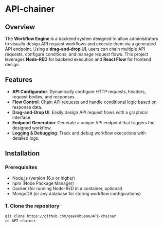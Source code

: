 # API-chainer

## Overview

The **Workflow Engine** is a backend system designed to allow administrators to visually design API request workflows and execute them via a generated API endpoint. Using a **drag-and-drop UI**, users can chain multiple API requests, configure conditions, and manage request flows. This project leverages **Node-RED** for backend execution and **React Flow** for frontend design.

## Features

- **API Configurator**: Dynamically configure HTTP requests, headers, request bodies, and responses.
- **Flow Control**: Chain API requests and handle conditional logic based on response data.
- **Drag-and-Drop UI**: Easily design API request flows with a graphical interface.
- **Endpoint Generation**: Generate a unique API endpoint that triggers the designed workflow.
- **Logging & Debugging**: Track and debug workflow executions with detailed logs.

## Installation

### Prerequisites

- Node.js (version 16.x or higher)
- npm (Node Package Manager)
- Docker (for running Node-RED in a container, optional)
- MongoDB (or any database for storing workflow configurations)

### 1. Clone the repository

```bash
git clone https://github.com/geekobueno/API-chainer
cd API-chainer
